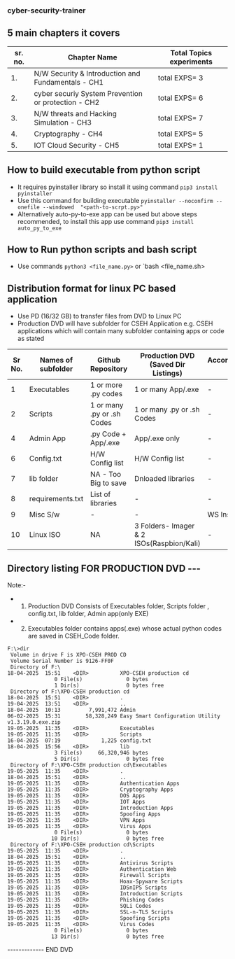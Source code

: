 ### **cyber-security-trainer**

## 5 main chapters it covers
|sr. no.| Chapter Name                                     | Total Topics experiments|
|-------|--------------------------------------------------|-------------------------|
|1. |N/W Security & Introduction and Fundamentals   -  CH1 | total EXPS= 3|
|2. |cyber securiy System Prevention or protection  -  CH2 | total EXPS= 6|
|3. |N/W threats and Hacking Simulation             -  CH3 | total EXPS= 7|
|4. |Cryptography                                   -  CH4 | total EXPS= 5|
|5. |IOT Cloud Security                             -  CH5 | total EXPS= 1|

## How to build executable from python script

- It requires pyinstaller library so install it using command `pip3 install pyinstaller`
- Use this command for building executable `pyinstaller --noconfirm --onefile --windowed  "<path-to-scrpt.py>"`
- Alternatively auto-py-to-exe app can be used but above steps recommended, to install this app use command `pip3 install auto_py_to_exe`

## How to Run python scripts and bash script

- Use commands `python3 <file_name.py>` or `bash <file_name.sh>

## Distribution format for linux PC based application 
- Use PD (16/32 GB) to transfer files from DVD to Linux PC
- Production DVD will have subfolder for CSEH Application e.g. CSEH applications which will contain many subfolder containing apps or code as stated


| Sr No. | Names of subfolder     | Github Repository | Production DVD (Saved Dir Listings)  | Accompanying CD | Project DVD |
|--------|---------------|-------------------|------------------|-----------------|------------|
|   1    | Executables   |   1 or more .py codes     |      1 or many App/.exe    |       -         |     Backup     |
|   2    | Scripts       |    1 or many .py or .sh Codes        |      1 or many .py or .sh Codes         |       -         |     Backup     |
|   4    | Admin App     |   .py Code + App/.exe  |     App/.exe only      |       -         |     Backup     |
|   6    | Config.txt    |  H/W Config list  |H/W Config list   |       -         |     Backup     |
|   7    | lib folder    |   NA - Too Big to save   |Dnloaded libraries|       -         |     Backup     |
|   8    | requirements.txt  | List of libraries |      -           |       -         |     Backup     |
|   9    | Misc S/w     |      -            |      -           |  WS Installer      |     Backup     |
| 10     |Linux ISO      |     NA | 3 Folders- Imager & 2 ISOs(Raspbion/Kali)| -   |     Backup     | 


## Directory listing FOR PRODUCTION DVD ---
Note:-
- 1. Production DVD Consists of Executables folder, Scripts folder , config.txt, lib folder, Admin app(only EXE)
- 2. Executables folder contains apps(.exe) whose actual python codes are saved in CSEH_Code folder. 
```
F:\>dir
 Volume in drive F is XPO-CSEH PROD CD
 Volume Serial Number is 9126-FF0F
 Directory of F:\
18-04-2025  15:51    <DIR>          XPO-CSEH production cd
               0 File(s)              0 bytes
               1 Dir(s)               0 bytes free
 Directory of F:\XPO-CSEH production cd
18-04-2025  15:51    <DIR>          .
19-04-2025  13:51    <DIR>          ..
18-04-2025  10:13         7,991,472 Admin
06-02-2025  15:31        58,328,249 Easy Smart Configuration Utility v1.3.19.0.exe.zip
19-05-2025  11:35    <DIR>          Executables
19-05-2025  11:35    <DIR>          Scripts
16-04-2025  07:19             1,225 config.txt
18-04-2025  15:56    <DIR>          lib
               3 File(s)     66,320,946 bytes
               5 Dir(s)               0 bytes free
 Directory of F:\XPO-CSEH production cd\Executables
19-05-2025  11:35    <DIR>          .
18-04-2025  15:51    <DIR>          ..
19-05-2025  11:35    <DIR>          Authentication Apps
19-05-2025  11:35    <DIR>          Cryptography Apps
19-05-2025  11:35    <DIR>          DOS Apps
19-05-2025  11:35    <DIR>          IOT Apps
19-05-2025  11:35    <DIR>          Introduction Apps
19-05-2025  11:35    <DIR>          Spoofing Apps
19-05-2025  11:35    <DIR>          VPN Apps
19-05-2025  11:35    <DIR>          Virus Apps
               0 File(s)              0 bytes
              10 Dir(s)               0 bytes free
 Directory of F:\XPO-CSEH production cd\Scripts
19-05-2025  11:35    <DIR>          .
18-04-2025  15:51    <DIR>          ..
19-05-2025  11:35    <DIR>          Antivirus Scripts
19-05-2025  11:35    <DIR>          Authentication Web
19-05-2025  11:35    <DIR>          Firewall Scripts
19-05-2025  11:35    <DIR>          Hoax-Spyware Scripts
19-05-2025  11:35    <DIR>          IDSnIPS Scripts
19-05-2025  11:35    <DIR>          Introduction Scripts
19-05-2025  11:35    <DIR>          Phishing Codes
19-05-2025  11:35    <DIR>          SQLi Codes
19-05-2025  11:35    <DIR>          SSL-n-TLS Scripts
19-05-2025  11:35    <DIR>          Spoofing Scripts
19-05-2025  11:35    <DIR>          Virus Codes
               0 File(s)              0 bytes
              13 Dir(s)               0 bytes free

```
-------------   END DVD            
